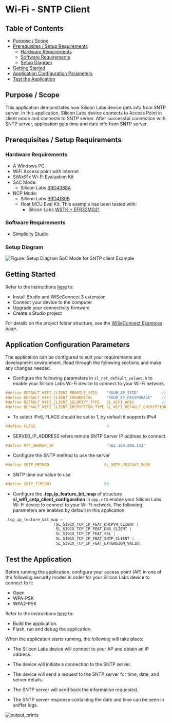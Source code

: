 # Wi-Fi - SNTP Client

## Table of Contents

- [Purpose / Scope](#purpose--scope)
- [Prerequisites / Setup Requirements](#prerequisites--setup-requirements)
  - [Hardware Requirements](#hardware-requirements)
  - [Software Requirements](#software-requirements)
  - [Setup Diagram](#setup-diagram)
- [Getting Started](#getting-started)
- [Application Configuration Parameters](#application-configuration-parameters)
- [Test the Application](#test-the-application)

## Purpose / Scope

This application demonstrates how Silicon Labs device gets info from SNTP server. In this application, Silicon Labs device connects to Access Point in client mode and connects to SNTP server. After successful connection with SNTP server, application gets time and date info from SNTP server.

## Prerequisites / Setup Requirements

### Hardware Requirements

- A Windows PC.
- WiFi Access point with internet
- SiWx91x Wi-Fi Evaluation Kit
- SoC Mode:
  - Silicon Labs [BRD4388A](https://www.silabs.com/)
- NCP Mode:
  - Silicon Labs [BRD4180B](https://www.silabs.com/)
  - Host MCU Eval Kit. This example has been tested with:
    - Silicon Labs [WSTK + EFR32MG21](https://www.silabs.com/development-tools/wireless/efr32xg21-bluetooth-starter-kit)

### Software Requirements

- Simplicity Studio

### Setup Diagram

![Figure: Setup Diagram SoC Mode for SNTP client Example](resources/readme/sntpclient_soc_ncp.png)

## Getting Started

Refer to the instructions [here](https://docs.silabs.com/wiseconnect/latest/wiseconnect-getting-started/) to:

- Install Studio and WiSeConnect 3 extension
- Connect your device to the computer
- Upgrade your connectivity firmware
- Create a Studio project

For details on the project folder structure, see the [WiSeConnect Examples](https://docs.silabs.com/wiseconnect/latest/wiseconnect-examples/#example-folder-structure) page.

## Application Configuration Parameters

The application can be configured to suit your requirements and development environment. Read through the following sections and make any changes needed.

- Configure the following parameters in ``sl_net_default_values.h`` to enable your Silicon Labs Wi-Fi device to connect to your Wi-Fi network.
  
```c
#define DEFAULT_WIFI_CLIENT_PROFILE_SSID    "YOUR_AP_SSID"          // Wi-Fi Network Name
#define DEFAULT_WIFI_CLIENT_CREDENTIAL      "YOUR_AP_PASSPHRASE"    // Wi-Fi Password
#define DEFAULT_WIFI_CLIENT_SECURITY_TYPE   SL_WIFI_WPA2            // Wi-Fi Security Type
#define DEFAULT_WIFI_CLIENT_ENCRYPTION_TYPE SL_WIFI_DEFAULT_ENCRYPTION
```

- To select IPv6, FLAGS should be set to 1, by default it supports IPv4

```c
#define FLAGS                               0
```

- SERVER_IP_ADDRESS refers remote SNTP Server IP address to connect.

```c
#define NTP_SERVER_IP                       "162.159.200.123"
```

- Configure the SNTP method to use the server

```c
#define SNTP_METHOD                        SL_SNTP_UNICAST_MODE
```

- SNTP time out value to use

```c
#define SNTP_TIMEOUT                       50
```

- Configure the **.tcp_ip_feature_bit_map** of structure **sl_wifi_sntp_client_configuration** in ``app.c`` to enable your Silicon Labs Wi-Fi device to connect to your Wi-Fi network. The following parameters are enabled by default in this application.

```c
.tcp_ip_feature_bit_map =
                     (SL_SI91X_TCP_IP_FEAT_DHCPV4_CLIENT |
                      SL_SI91X_TCP_IP_FEAT_DNS_CLIENT | 
                      SL_SI91X_TCP_IP_FEAT_SSL |
                      SL_SI91X_TCP_IP_FEAT_SNTP_CLIENT | 
                      SL_SI91X_TCP_IP_FEAT_EXTENSION_VALID),                 
```

## Test the Application

Before running the application, configure your access point (AP) in one of the following security modes in order for your Silicon Labs device to connect to it:
- Open
- WPA-PSK
- WPA2-PSK

Refer to the instructions [here](https://docs.silabs.com/wiseconnect/latest/wiseconnect-getting-started/) to:
- Build the application.
- Flash, run and debug the application.

When the application starts running, the following will take place:

- The Silicon Labs device will connect to your AP and obtain an IP address.

- The device will initiate a connection to the SNTP server.

- The device will send a request to the SNTP server for time, date, and server details.

- The SNTP server will send back the information requested.

- The SNTP server response containing the date and time can be seen in sniffer logs.

![output_prints](resources/readme/output.png)
